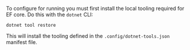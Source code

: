 ﻿To configure for running you must first install the local tooling required for EF core. Do this with the `dotnet` CLI:

```
dotnet tool restore
```

This will install the tooling defined in the `.config/dotnet-tools.json` manifest file.